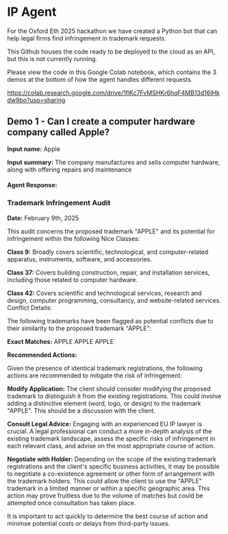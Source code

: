 # IP Agent
For the Oxford Eth 2025 hackathon we have created a Python bot that can help legal firms find infringement in trademark requests.

This Github houses the code ready to be deployed to the cloud as an API, but this is not currently running.

Please view the code in this Google Colab notebook, which contains the 3 demos at the bottom of how the agent handles different requests.

https://colab.research.google.com/drive/1flKc7FvMSHKr6hqF4MB13d16IHkdw9bo?usp=sharing

## Demo 1 - Can I create a computer hardware company called Apple?

**Input name:** Apple

**Input summary:** The company manufactures and sells computer hardware, along with offering repairs and maintenance


#### Agent Response:


### Trademark Infringement Audit


**Date:** February 9th, 2025

This audit concerns the proposed trademark "APPLE" and its potential for infringement within the following Nice Classes:


**Class 9:** Broadly covers scientific, technological, and computer-related apparatus, instruments, software, and accessories.

**Class 37:** Covers building construction, repair, and installation services, including those related to computer hardware.

**Class 42:** Covers scientific and technological services, research and design, computer programming, consultancy, and website-related services.
Conflict Details:


The following trademarks have been flagged as potential conflicts due to their similarity to the proposed trademark "APPLE":

**Exact Matches:**
APPLE
APPLE
APPLE


**Recommended Actions:**

Given the presence of identical trademark registrations, the following actions are recommended to mitigate the risk of infringement:

**Modify Application:** The client should consider modifying the proposed trademark to distinguish it from the existing registrations. This could involve adding a distinctive element (word, logo, or design) to the trademark "APPLE". This should be a discussion with the client.

**Consult Legal Advice:** Engaging with an experienced EU IP lawyer is crucial. A legal professional can conduct a more in-depth analysis of the existing trademark landscape, assess the specific risks of infringement in each relevant class, and advise on the most appropriate course of action.

**Negotiate with Holder:** Depending on the scope of the existing trademark registrations and the client's specific business activities, it may be possible to negotiate a co-existence agreement or other form of arrangement with the trademark holders. This could allow the client to use the "APPLE" trademark in a limited manner or within a specific geographic area. This action may prove fruitless due to the volume of matches but could be attempted once consultation has taken place.


It is important to act quickly to determine the best course of action and minimse potential costs or delays from third-party issues.
